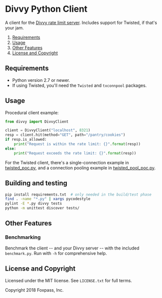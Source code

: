 # Divvy Python Client

A client for the [Divvy rate limit server](https://github.com/button/divvy).
Includes support for Twisted, if that's your jam.

1. [Requirements](#requirements)
2. [Usage](#usage)
3. [Other Features](#other-features)
4. [License and Copyright](#license-and-copyright)


## Requirements

* Python version 2.7 or newer.
* If using Twisted, you'll need the `Twisted` and `txconnpool` packages.


## Usage

Procedural client example:

```python
from divvy import DivvyClient

client = DivvyClient("localhost", 8321)
resp = client.hit(method="GET", path="/pantry/cookies")
if resp.is_allowed:
	print("Request is within the rate limit: {}".format(resp))
else:
	print("Request exceeds the rate limit: {}".format(resp))
```

For the Twisted client, there's a single-connection example in [twisted_poc.py](twisted_poc.py), and a connection pooling example in [twisted_pool_poc.py](twisted_pool_poc.py).


## Building and testing

```bash
pip install requirements.txt  # only needed in the build/test phase
find . -name "*.py" | xargs pycodestyle
pylint -E *.py divvy tests
python -m unittest discover tests/
```


## Other Features

### Benchmarking

Benchmark the client -- and your Divvy server -- with the included `benchmark.py`. Run with `-h` for comprehensive help.


## License and Copyright

Licensed under the MIT license. See `LICENSE.txt` for full terms.

Copyright 2018 Foxpass, Inc.
